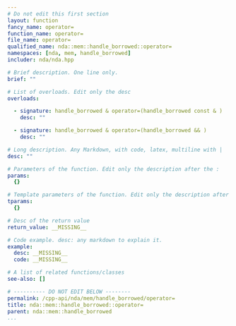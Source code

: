 ```yaml
---
# Do not edit this first section
layout: function
fancy_name: operator=
function_name: operator=
file_name: operator=
qualified_name: nda::mem::handle_borrowed::operator=
namespaces: [nda, mem, handle_borrowed]
includer: nda/nda.hpp

# Brief description. One line only.
brief: ""

# List of overloads. Edit only the desc
overloads:

  - signature: handle_borrowed & operator=(handle_borrowed const & )
    desc: ""

  - signature: handle_borrowed & operator=(handle_borrowed && )
    desc: ""

# Long description. Any Markdown, with code, latex, multiline with |
desc: ""

# Parameters of the function. Edit only the description after the :
params:
  {}

# Template parameters of the function. Edit only the description after the :
tparams:
  {}

# Desc of the return value
return_value: __MISSING__

# Code example. desc: any markdown to explain it.
example:
  desc: __MISSING__
  code: __MISSING__

# A list of related functions/classes
see-also: []

# ---------- DO NOT EDIT BELOW --------
permalink: /cpp-api/nda/mem/handle_borrowed/operator=
title: nda::mem::handle_borrowed::operator=
parent: nda::mem::handle_borrowed
...
```



